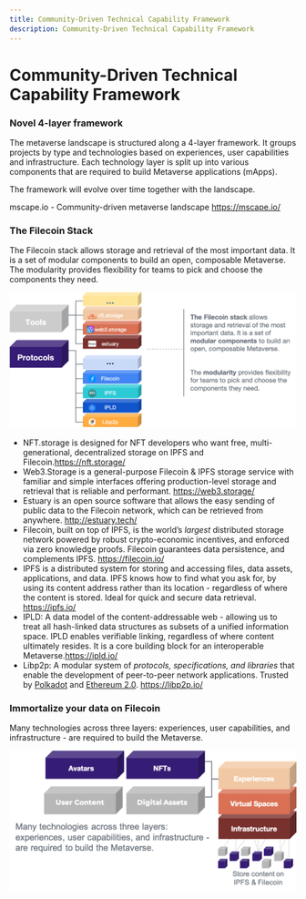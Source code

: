```yaml
---
title: Community-Driven Technical Capability Framework
description: Community-Driven Technical Capability Framework
---
```


# Community-Driven Technical Capability Framework

### Novel 4-layer framework

The metaverse landscape is structured along a 4-layer framework. It groups projects by type and technologies based on experiences, user capabilities and infrastructure. Each technology layer is split up into various components that are required to build Metaverse applications (mApps).

The framework will evolve over time together with the landscape.

mscape.io - Community-driven metaverse landscape
https://mscape.io/

### The Filecoin Stack

The Filecoin stack allows storage and retrieval of the most important data. It is a set of modular components to build an open, composable Metaverse. The modularity provides flexibility for teams to pick and choose the components they need.

![](./images/filecoin-stack.png)

* NFT.storage is designed for NFT developers who want free, multi-generational, decentralized storage on IPFS and Filecoin.https://nft.storage/
* Web3.Storage is a general-purpose Filecoin & IPFS storage service with familiar and simple interfaces offering production-level storage and retrieval that is reliable and performant. https://web3.storage/
* Estuary is an open source software that allows the easy sending of public data to the Filecoin network, which can be retrieved from anywhere. http://estuary.tech/
* Filecoin, built on top of IPFS, is the world’s *largest* distributed storage network powered by robust crypto-economic incentives, and enforced via zero knowledge proofs. Filecoin guarantees data persistence, and complements IPFS. https://filecoin.io/
* IPFS is a distributed system for storing and accessing files, data assets, applications, and data. IPFS knows how to find what you ask for, by using its content address rather than its location - regardless of where the content is stored. Ideal for quick and secure data retrieval. https://ipfs.io/
* IPLD: A data model of the content-addressable web - allowing us to treat all hash-linked data structures as subsets of a unified information space. IPLD enables verifiable linking, regardless of where content ultimately resides. It is a core building block for an interoperable Metaverse.https://ipld.io/
* Libp2p: A modular system of *protocols, specifications, and libraries* that enable the development of peer-to-peer network applications. Trusted by [Polkadot](https://www.parity.io/blog/why-libp2p) and [Ethereum 2.0](https://github.com/ethereum/consensus-specs/blob/dev/specs/phase0/p2p-interface.md#why-are-we-overriding-the-default-libp2p-pubsub-message-id). https://libp2p.io/



### Immortalize your data on Filecoin

Many technologies across three layers: experiences, user capabilities, and infrastructure - are required to build the Metaverse.

![](./images/immortalize-data-on-filecoin.png)